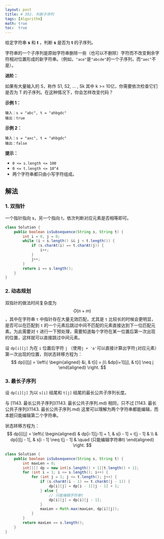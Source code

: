 ```yaml
---
layout: post
title: # 392. 判断子序列
tags: [Algorithm]
math: true
toc:  true
---
```


给定字符串 **s** 和 **t** ，判断 **s** 是否为 **t** 的子序列。

字符串的一个子序列是原始字符串删除一些（也可以不删除）字符而不改变剩余字符相对位置形成的新字符串。（例如，`"ace"`是`"abcde"`的一个子序列，而`"aec"`不是）。

**进阶：**

如果有大量输入的 S，称作 S1, S2, ... , Sk 其中 k >= 10亿，你需要依次检查它们是否为 T 的子序列。在这种情况下，你会怎样改变代码？

**示例 1：**

```
输入：s = "abc", t = "ahbgdc"
输出：true
```

**示例 2：**

```
输入：s = "axc", t = "ahbgdc"
输出：false
```

**提示：**

- `0 <= s.length <= 100`
- `0 <= t.length <= 10^4`
- 两个字符串都只由小写字符组成。

## 解法

### 1. 双指针

一个指针指向 s，另一个指向 t，依次判断对应元素是否相等即可。

```java
class Solution {
    public boolean isSubsequence(String s, String t) {
        int i = 0, j = 0;
        while (i < s.length() && j < t.length()) {
            if (s.charAt(i) == t.charAt(j)) {
                i++;
            }
            j++;
        }
        return i == s.length();
    }
}
```

### 2. 动态规划

双指针的做法时间复杂度为 $$O(n+m)$$，其中在字符串 `t` 中指针存在大量无效匹配，尤其是 `t` 比较长的时候会更明显，是否可以在匹配到 `t` 的一个元素后跳过中间不匹配的元素直接达到下一位匹配元素。为此需要对 `t` 进行一下预处理，需要知道每个字符在某一位置后第一次出现的位置，这样就可以直接跳过中间元素。

设 `dp[i][j]` 为在 `i` 位置后字符 `j` （使用`j + 'a'`可以直接计算出字符`j`对应元素）第一次出现的位置，则状态转移方程为：
$$
dp[i][j] = 
\left\{
        \begin{aligned}
        &i, & t[i] = j\\
        &dp[i+1][j], & t[i] \neq j
        \end{aligned}
\right.
$$


### 3. 最长子序列

设 `dp[i][j]` 为以 `s[i]` 结尾和 `t[j]` 结尾的最长公共子序列长度。

与 [1143. 最长公共子序列](1143. 最长公共子序列.md) 相同，只不过 [1143. 最长公共子序列](1143. 最长公共子序列.md) 这里可以理解为两个字符串都能编辑，而本题只能编辑第二个字符串。

状态转移方程为：
$$
dp[i][j] =
\left\{
    \begin{aligned}
    & dp[i-1][j-1] + 1, & s[i - 1] = t[j - 1] & \\
    & dp[i][j - 1], & s[i - 1] \neq t[j - 1] & \quad (只能编辑字符串t)
    \end{aligned}
\right.
$$


```java
class Solution {
    public boolean isSubsequence(String s, String t) {
        int maxLen = 0;
        int[][] dp = new int[s.length() + 1][t.length() + 1];
        for (int i = 1; i <= s.length(); i++) {
            for (int j = 1; j <= t.length(); j++) {
                if (s.charAt(i - 1) == t.charAt(j - 1)) {
                    dp[i][j] = dp[i - 1][j - 1] + 1;
                } else {
                    // 只能编辑字符串t
                    dp[i][j] = dp[i][j - 1];
                }
                maxLen = Math.max(maxLen, dp[i][j]);
            }
        }
        return maxLen == s.length();
    }
}
```

